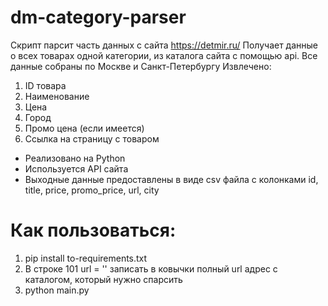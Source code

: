 # dm-category-parser

Скрипт парсит часть данных с сайта  https://detmir.ru/
Получает данные о всех товарах одной категории, из каталога сайта с помощью api.
Все данные собраны по Москве и Санкт-Петербургу
Извлечено:
1. ID товара
2. Наименование
3. Цена
4. Город
5. Промо цена (если имеется)
6. Ссылка на страницу с товаром

- Реализовано на Python
- Используется API сайта
- Выходные данные предоставлены в виде csv файла с колонками id, title, price, promo_price, url, city

# Как пользоваться:
1. pip install to-requirements.txt
2. В строке 101     url = ''  записать в ковычки полный url адрес с каталогом, который нужно спарсить
3. python main.py
